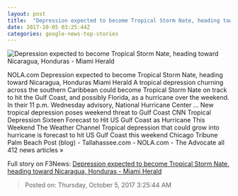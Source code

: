 ```yaml
---
layout: post
title:  "Depression expected to become Tropical Storm Nate, heading toward Nicaragua, Honduras - Miami Herald"
date: 2017-10-05 03:25:44Z
categories: google-news-top-stories
---
```


![Depression expected to become Tropical Storm Nate, heading toward Nicaragua, Honduras - Miami Herald](http://www.miamiherald.com/news/weather/hurricane/b39p0g/picture177044276/alternates/LANDSCAPE_1140/5%20pm%20track%201004)

NOLA.com Depression expected to become Tropical Storm Nate, heading toward Nicaragua, Honduras Miami Herald A tropical depression churning across the southern Caribbean could become Tropical Storm Nate on track to hit the Gulf Coast, and possibly Florida, as a hurricane over the weekend. In their 11 p.m. Wednesday advisory, National Hurricane Center ... New tropical depression poses weekend threat to Gulf Coast CNN Tropical Depression Sixteen Forecast to Hit US Gulf Coast as Hurricane This Weekend The Weather Channel Tropical depression that could grow into hurricane is forecast to hit US Gulf Coast this weekend Chicago Tribune Palm Beach Post (blog) - Tallahassee.com - NOLA.com - The Advocate all 412 news articles »


Full story on F3News: [Depression expected to become Tropical Storm Nate, heading toward Nicaragua, Honduras - Miami Herald](http://www.f3nws.com/n/ZvNRPB)

> Posted on: Thursday, October 5, 2017 3:25:44 AM
